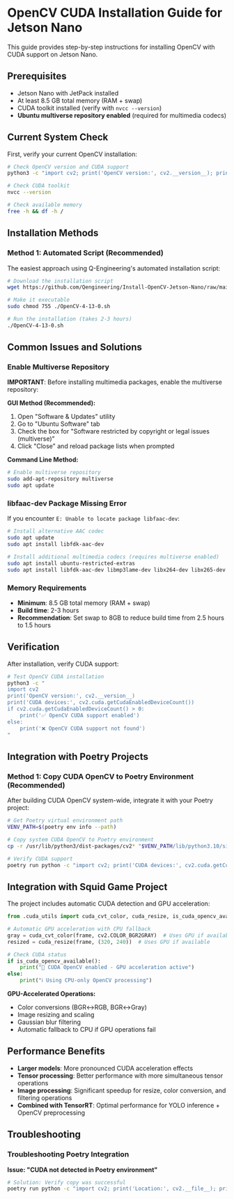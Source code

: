 # OpenCV CUDA Installation Guide for Jetson Nano

This guide provides step-by-step instructions for installing OpenCV with CUDA support on Jetson Nano.

## Prerequisites

- Jetson Nano with JetPack installed
- At least 8.5 GB total memory (RAM + swap)
- CUDA toolkit installed (verify with `nvcc --version`)
- **Ubuntu multiverse repository enabled** (required for multimedia codecs)

## Current System Check

First, verify your current OpenCV installation:

```bash
# Check OpenCV version and CUDA support
python3 -c "import cv2; print('OpenCV version:', cv2.__version__); print('CUDA devices:', cv2.cuda.getCudaEnabledDeviceCount())"

# Check CUDA toolkit
nvcc --version

# Check available memory
free -h && df -h /
```

## Installation Methods

### Method 1: Automated Script (Recommended)

The easiest approach using Q-Engineering's automated installation script:

```bash
# Download the installation script
wget https://github.com/Qengineering/Install-OpenCV-Jetson-Nano/raw/main/OpenCV-4-13-0.sh

# Make it executable
sudo chmod 755 ./OpenCV-4-13-0.sh

# Run the installation (takes 2-3 hours)
./OpenCV-4-13-0.sh
```
## Common Issues and Solutions

### Enable Multiverse Repository

**IMPORTANT**: Before installing multimedia packages, enable the multiverse repository:

**GUI Method (Recommended):**
1. Open "Software & Updates" utility
2. Go to "Ubuntu Software" tab
3. Check the box for "Software restricted by copyright or legal issues (multiverse)"
4. Click "Close" and reload package lists when prompted

**Command Line Method:**
```bash
# Enable multiverse repository
sudo add-apt-repository multiverse
sudo apt update
```

### libfaac-dev Package Missing Error

If you encounter `E: Unable to locate package libfaac-dev`:

```bash
# Install alternative AAC codec
sudo apt update
sudo apt install libfdk-aac-dev

# Install additional multimedia codecs (requires multiverse enabled)
sudo apt install ubuntu-restricted-extras
sudo apt install libfdk-aac-dev libmp3lame-dev libx264-dev libx265-dev
```

### Memory Requirements

- **Minimum**: 8.5 GB total memory (RAM + swap)
- **Build time**: 2-3 hours
- **Recommendation**: Set swap to 8GB to reduce build time from 2.5 hours to 1.5 hours

## Verification

After installation, verify CUDA support:

```bash
# Test OpenCV CUDA installation
python3 -c "
import cv2
print('OpenCV version:', cv2.__version__)
print('CUDA devices:', cv2.cuda.getCudaEnabledDeviceCount())
if cv2.cuda.getCudaEnabledDeviceCount() > 0:
    print('✅ OpenCV CUDA support enabled')
else:
    print('❌ OpenCV CUDA support not found')
"
```

## Integration with Poetry Projects

### Method 1: Copy CUDA OpenCV to Poetry Environment (Recommended)

After building CUDA OpenCV system-wide, integrate it with your Poetry project:

```bash
# Get Poetry virtual environment path
VENV_PATH=$(poetry env info --path)

# Copy system CUDA OpenCV to Poetry environment
cp -r /usr/lib/python3/dist-packages/cv2* "$VENV_PATH/lib/python3.10/site-packages/"

# Verify CUDA support
poetry run python -c "import cv2; print('CUDA devices:', cv2.cuda.getCudaEnabledDeviceCount())"
```

## Integration with Squid Game Project

The project includes automatic CUDA detection and GPU acceleration:

```python
from .cuda_utils import cuda_cvt_color, cuda_resize, is_cuda_opencv_available

# Automatic GPU acceleration with CPU fallback
gray = cuda_cvt_color(frame, cv2.COLOR_BGR2GRAY)  # Uses GPU if available
resized = cuda_resize(frame, (320, 240))  # Uses GPU if available

# Check CUDA status
if is_cuda_opencv_available():
    print("🚀 CUDA OpenCV enabled - GPU acceleration active")
else:
    print("ℹ️ Using CPU-only OpenCV processing")
```

**GPU-Accelerated Operations:**
- Color conversions (BGR↔RGB, BGR↔Gray)
- Image resizing and scaling
- Gaussian blur filtering
- Automatic fallback to CPU if GPU operations fail

## Performance Benefits

- **Larger models**: More pronounced CUDA acceleration effects
- **Tensor processing**: Better performance with more simultaneous tensor operations
- **Image processing**: Significant speedup for resize, color conversion, and filtering operations
- **Combined with TensorRT**: Optimal performance for YOLO inference + OpenCV preprocessing

## Troubleshooting

### Troubleshooting Poetry Integration

**Issue: "CUDA not detected in Poetry environment"**
```bash
# Solution: Verify copy was successful
poetry run python -c "import cv2; print('Location:', cv2.__file__); print('CUDA:', cv2.cuda.getCudaEnabledDeviceCount())"
```
